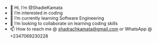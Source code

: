 - 👋 Hi, I’m @ShadieKamata
- 👀 I’m interested in coding 
- 🌱 I’m currently learning Software Engineering 
- 💞️ I’m looking to collaborate on learning coding skills 
- 📫 How to reach me @ shadrachkamata@gmail.com or WhatsApp @ +2347069230228

<!---
ShadieKamata/ShadieKamata is a ✨ special ✨ repository because its `README.md` (this file) appears on your GitHub profile.
You can click the Preview link to take a look at your changes.
--->
